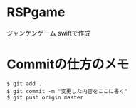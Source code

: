 # RSPgame
ジャンケンゲーム swiftで作成

# Commitの仕方のメモ

``` terminal
$ git add .
$ git commit -m "変更した内容をここに書く"
$ git push origin master
```
